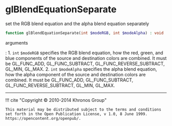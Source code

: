 # glBlendEquationSeparate
set the RGB blend equation and the alpha blend equation separately

```php
function glBlendEquationSeparate(int $modeRGB, int $modeAlpha) : void
```

arguments

:    1. `int` `$modeRGB` specifies the RGB blend equation, how the red, green, and
    blue components of the source and destination colors are combined. It must be
    <constant>GL_FUNC_ADD</constant>, <constant>GL_FUNC_SUBTRACT</constant>,
    <constant>GL_FUNC_REVERSE_SUBTRACT</constant>, <constant>GL_MIN</constant>,
    <constant>GL_MAX</constant>.
    2. `int` `$modeAlpha` specifies the alpha blend equation, how the alpha
    component of the source and destination colors are combined. It must be
    <constant>GL_FUNC_ADD</constant>, <constant>GL_FUNC_SUBTRACT</constant>,
    <constant>GL_FUNC_REVERSE_SUBTRACT</constant>, <constant>GL_MIN</constant>,
    <constant>GL_MAX</constant>.

---
     

!!! cite "Copyright © 2010-2014 Khronos Group"

    This material may be distributed subject to the terms and conditions set forth in the Open Publication License, v 1.0, 8 June 1999. https://opencontent.org/openpub/.